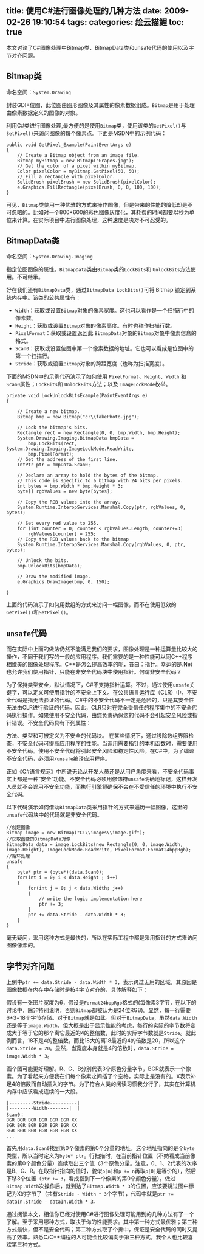 title: 使用C#进行图像处理的几种方法
date: 2009-02-26 19:10:54
tags:
categories: 绘云描鲤
toc: true
---

本文讨论了C#图像处理中Bitmap类、BitmapData类和unsafe代码的使用以及字节对齐问题。

## Bitmap类

命名空间：`System.Drawing`

封装GDI+位图，此位图由图形图像及其属性的像素数据组成。`Bitmap`是用于处理由像素数据定义的图像的对象。

利用C#类进行图像处理,最方便的是使用`Bitmap`类，使用该类的`GetPixel()`与`SetPixel()`来访问图像的每个像素点。下面是MSDN中的示例代码：

<!--more-->

```
public void GetPixel_Example(PaintEventArgs e) 
{ 
    // Create a Bitmap object from an image file. 
    Bitmap myBitmap = new Bitmap("Grapes.jpg"); 
    // Get the color of a pixel within myBitmap. 
    Color pixelColor = myBitmap.GetPixel(50, 50); 
    // Fill a rectangle with pixelColor. 
    SolidBrush pixelBrush = new SolidBrush(pixelColor); 
    e.Graphics.FillRectangle(pixelBrush, 0, 0, 100, 100); 
}
```

可见，`Bitmap`类使用一种优雅的方式来操作图像，但是带来的性能的降低却是不可忽略的。比如对一个800*600的彩色图像灰度化，其耗费的时间都要以秒为单位来计算。在实际项目中进行图像处理，这种速度是决对不可忍受的。

## BitmapData类

命名空间：`System.Drawing.Imaging`

指定位图图像的属性。`BitmapData`类由`Bitmap`类的`LockBits`和 `UnlockBits`方法使用。不可继承。

好在我们还有`BitmapData`类，通过`BitmapData LockBits()`可将 Bitmap 锁定到系统内存中。该类的公共属性有：

* `Width`：获取或设置`Bitmap`对象的像素宽度。这也可以看作是一个扫描行中的像素数。
* `Height`：获取或设置`Bitmap`对象的像素高度。有时也称作扫描行数。
* `PixelFormat`：获取或设置返回此 `BitmapData`对象的`Bitmap`对象中像素信息的格式。
* `Scan0`：获取或设置位图中第一个像素数据的地址。它也可以看成是位图中的第一个扫描行。
* `Stride`：获取或设置`Bitmap`对象的跨距宽度（也称为扫描宽度）。

下面的MSDN中的示例代码演示了如何使用 `PixelFormat`、`Height`、`Width` 和`Scan0`属性；`LockBits`和 `UnlockBits`方法；以及 `ImageLockMode`枚举。

```
private void LockUnlockBitsExample(PaintEventArgs e) 
{

    // Create a new bitmap. 
    Bitmap bmp = new Bitmap("c:\\fakePhoto.jpg");

    // Lock the bitmap's bits.  
    Rectangle rect = new Rectangle(0, 0, bmp.Width, bmp.Height); 
    System.Drawing.Imaging.BitmapData bmpData = 
        bmp.LockBits(rect, System.Drawing.Imaging.ImageLockMode.ReadWrite, 
        bmp.PixelFormat); 
    // Get the address of the first line. 
    IntPtr ptr = bmpData.Scan0;

    // Declare an array to hold the bytes of the bitmap. 
    // This code is specific to a bitmap with 24 bits per pixels. 
    int bytes = bmp.Width * bmp.Height * 3; 
    byte[] rgbValues = new byte[bytes];

    // Copy the RGB values into the array. 
    System.Runtime.InteropServices.Marshal.Copy(ptr, rgbValues, 0, bytes);

    // Set every red value to 255.  
    for (int counter = 0; counter < rgbValues.Length; counter+=3) 
        rgbValues[counter] = 255; 
    // Copy the RGB values back to the bitmap 
    System.Runtime.InteropServices.Marshal.Copy(rgbValues, 0, ptr, bytes);

    // Unlock the bits. 
    bmp.UnlockBits(bmpData);

    // Draw the modified image. 
    e.Graphics.DrawImage(bmp, 0, 150);

}
```

上面的代码演示了如何用数组的方式来访问一幅图像，而不在使用低效的`GetPixel()`和`SetPixel()`。

 

## `unsafe`代码

而在实际中上面的做法仍然不能满足我们的要求，图像处理是一种运算量比较大的操作，不同于我们写的一般的应用程序。我们需要的是一种性能可以同C++程序相媲美的图像处理程序。C++是怎么提高效率的呢，答曰：指针。幸运的是.Net也允许我们使用指针，只能在非安全代码块中使用指针。何谓非安全代码？

为了保持类型安全，默认情况下，C#不支持指针运算。不过，通过使用`unsafe`关键字，可以定义可使用指针的不安全上下文。在公共语言运行库（CLR）中，不安全代码是指无法验证的代码。C#中的不安全代码不一定是危险的，只是其安全性无法由CLR进行验证的代码。因此，CLR只对在完全受信任的程序集中的不安全代码执行操作。如果使用不安全代码，由您负责确保您的代码不会引起安全风险或指针错误。不安全代码具有下列属性：

方法、类型和可被定义为不安全的代码块。
在某些情况下，通过移除数组界限检查，不安全代码可提高应用程序的性能。当调用需要指针的本机函数时，需要使用不安全代码。使用不安全代码将引起安全风险和稳定性风险。在C#中，为了编译不安全代码，必须用`/unsafe`编译应用程序。

正如《C#语言规范》中所说无论从开发人员还是从用户角度来看，不安全代码事实上都是一种“安全”功能。不安全代码必须用修饰符`unsafe`明确地标记，这样开发人员就不会误用不安全功能，而执行引擎将确保不会在不受信任的环境中执行不安全代码。

以下代码演示如何借助`BitmapData`类采用指针的方式来遍历一幅图像，这里的`unsafe`代码块中的代码就是非安全代码。

```
//创建图像 
Bitmap image = new Bitmap("C:\\images\\image.gif"); 
//获取图像的BitmapData对像 
BitmapData data = image.LockBits(new Rectangle(0, 0, image.Width, image.Height), ImageLockMode.ReadWrite, PixelFormat.Format24bppRgb);  
//循环处理 
unsafe 
{  
    byte* ptr = (byte*)(data.Scan0);  
    for(int i = 0; i < data.Height ; i++) 
    { 
        for(int j = 0; j < data.Width; j++) 
        { 
            // write the logic implementation here 
            ptr += 3;   
        } 
        ptr += data.Stride - data.Width * 3; 
    } 
}
```

毫无疑问，采用这种方式是最快的，所以在实际工程中都是采用指针的方式来访问图像像素的。

## 字节对齐问题 

上例中`ptr += data.Stride - data.Width * 3`，表示跨过无用的区域，其原因是图像数据在内存中存储时是按4字节对齐的，具体解释如下：

假设有一张图片宽度为6，假设是`Format24bppRgb`格式的(每像素3字节，在以下的讨论中，除非特别说明，否则`Bitmap`都被认为是24位RGB)。显然，每一行需要6*3=18个字节存储。对于`Bitmap`就是如此。但对于`BitmapData`，虽然`data.Width`还是等于`image.Width`，但大概是出于显示性能的考虑，每行的实际的字节数将变成大于等于它的那个离它最近的4的整倍数，此时的实际字节数就是`Stride`。就此例而言，18不是4的整倍数，而比18大的离18最近的4的倍数是20，所以这个`data.Stride = 20`。显然，当宽度本身就是4的倍数时，`data.Stride = image.Width * 3`。

画个图可能更好理解。R、G、B分别代表3个原色分量字节，BGR就表示一个像素。为了看起来方便我在们每个像素之间插了个空格，实际上是没有的。X表示补足4的倍数而自动插入的字节。为了符合人类的阅读习惯我分行了，其实在计算机内存中应该看成连续的一大段。


```
|---------Stride----------|
|---------Width--------|  | 
Scan0： 
BGR BGR BGR BGR BGR BGR XX
BGR BGR BGR BGR BGR BGR XX
BGR BGR BGR BGR BGR BGR XX 
... 
```

首先用`data.Scan0`找到第0个像素的第0个分量的地址，这个地址指向的是个`byte`类型，所以当时定义为`byte* ptr`。行扫描时，在当前指针位置（不妨看成当前像素的第0个颜色分量）连续取出三个值（3个原色分量。注意，0、1、2代表的次序是B、G、R。在取指针指向的值时，貌似`p[n]`和`p += n`再取`p[0]`是等价的），然后下移3个位置（`ptr += 3`，看成指到下一个像素的第0个颜色分量）。做过`Bitmap.Width`次操作后，就到达了`Bitmap.Width * 3`的位置，应该要跳过图中标记为X的字节了（共有`Stride - Width * 3`个字节），代码中就是`ptr += dataIn.Stride - dataIn.Width * 3`。

通过阅读本文，相信你已经对使用C#进行图像处理可能用到的几种方法有了一个了解。至于采用哪种方式，取决于你的性能要求。其中第一种方式最优雅；第三种方式最快，但不是安全代码；第二种方式取了个折中，保证是安全代码的同时又提高了效率。熟悉C/C++编程的人可能会比较偏向于第三种方式，我个人也比较喜欢第三种方式。